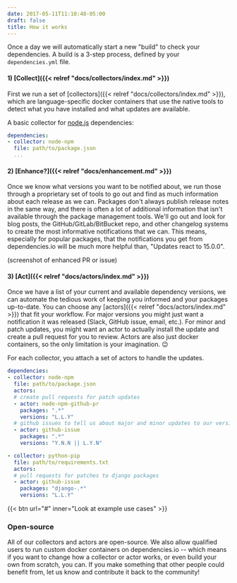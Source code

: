 ```yaml
---
date: 2017-05-11T11:10:48-05:00
draft: false
title: How it works
---
```


Once a day we will automatically start a new "build" to check your dependencies.
A build is a 3-step process, defined by your `dependencies.yml` file.

#### 1) [Collect]({{< relref "docs/collectors/index.md" >}})

First we run a set of [collectors]({{< relref
"docs/collectors/index.md" >}}), which are language-specific docker containers
that use the native tools to detect what you have installed and what updates are
available.

A basic collector for [node.js](#) dependencies:

```yaml
dependencies:
- collector: node-npm
  file: path/to/package.json
  ...
```

#### 2) [Enhance?]({{< relref "docs/enhancement.md" >}})

Once we know what versions you want to be notified about, we run those through a
proprietary set of tools to go out and find as much information about each
release as we can. Packages don't always publish release notes in the same way,
and there is often a lot of additional information that isn't available through
the package management tools. We'll go out and look for blog posts, the
GitHub/GitLab/BitBucket repo, and other changelog systems to create the most
informative notifications that we can. This means, especially for popular
packages, that the notifications you get from dependencies.io will be much more
helpful than, "Updates react to 15.0.0".

(screenshot of enhanced PR or issue)

#### 3) [Act]({{< relref "docs/actors/index.md" >}})

Once we have a list of your current and available dependency versions, we can
automate the tedious work of keeping you informed and your packages up-to-date.
You can choose any [actors]({{< relref "docs/actors/index.md" >}}) that fit your
workflow. For major versions you might just want a notification it was released
(Slack, GitHub issue, email, etc.). For minor and patch updates, you might want
an actor to actually install the update and create a pull request for you to
review. Actors are also just docker containers, so the only limitation is your
imagination. 😉

For each collector, you attach a set of actors to handle the updates.

```yaml
dependencies:
- collector: node-npm
  file: path/to/package.json
  actors:
  # create pull requests for patch updates
  - actor: node-npm-github-pr
    packages: ".*"
    versions: "L.L.Y"
  # github issues to tell us about major and minor updates to our version
  - actor: github-issue
    packages: ".*"
    versions: "Y.N.N || L.Y.N"

- collector: python-pip
  file: path/to/requirements.txt
  actors:
  # pull requests for patches to django packages
  - actor: github-issue
    packages: "django-.*"
    versions: "L.L.Y"
```

{{< btn url="#" inner="Look at example use cases" >}}

### Open-source

All of our collectors and actors are open-source. We also allow qualified users
to run custom docker containers on dependencies.io -- which means if you want to
change how a collector or actor works, or even build your own from scratch, you
can. If you make something that other people could benefit from, let us know and
contribute it back to the community!
